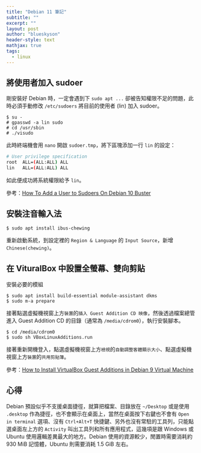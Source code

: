 ```yaml
---
title: "Debian 11 筆記"
subtitle: ""
excerpt: ""
layout: post
author: "blueskyson"
header-style: text
mathjax: true
tags:
  - linux
---
```


## 將使用者加入 sudoer

剛安裝好 Debian 時，一定會遇到下 `sudo apt ...` 卻被告知權限不足的問題，此時必須手動修改 `/etc/sudoers` 將目前的使用者 (lin) 加入 sudoer。

```non
$ su -
# gpasswd -a lin sudo
# cd /usr/sbin
# ./visudo
```

此時終端機會用 `nano` 開啟 `sudoer.tmp`，將下區塊添加一行 `lin` 的設定：

```bash
# User privilege specification
root  ALL=(ALL:ALL) ALL
lin   ALL=(ALL:ALL) ALL
```

如此便成功將系統權限給予 `lin`。

參考：[How To Add a User to Sudoers On Debian 10 Buster](https://devconnected.com/how-to-add-a-user-to-sudoers-on-debian-10-buster/)

## 安裝注音輸入法

```non
$ sudo apt install ibus-chewing
```

重新啟動系統，到設定裡的 `Region & Language` 的 `Input Source`，新增 `Chinese(chewing)`。

## 在 VituralBox 中設置全螢幕、雙向剪貼

安裝必要的模組

```non
$ sudo apt install build-essential module-assistant dkms
$ sudo m-a prepare
```

接著點選虛擬機視窗上方`裝置`的`插入 Guest Addition CD 映像`，然後透過檔案總管進入 Guest Addition CD 的目錄（通常為 `/media/cdrom0`），執行安裝腳本。

```
$ cd /media/cdrom0
$ sudo sh VBoxLinuxAdditions.run
```

接著重新開機登入，點選虛擬機視窗上方`檢視`的`自動調整客體顯示大小`、點選虛擬機視窗上方`裝置`的`共用剪貼簿`。

參考：[How to Install VirtualBox Guest Additions in Debian 9 Virtual Machine](https://www.linuxbabe.com/debian/install-virtualbox-guest-additions-debian-9-stretch)

## 心得

Debian 預設似乎不支援桌面捷徑，就算把檔案、目錄放在 `~/Desktop` 或是使用 `.desktop` 作為捷徑，也不會顯示在桌面上，當然在桌面按下右鍵也不會有 `Open in terminal` 選項、沒有 `Ctrl+Alt+T` 快捷鍵、另外也沒有常駐的工具列，只能點選桌面左上方的 `Activity` 叫出工具列和所有應用程式，這幾項是跟 Windows 或 Ubuntu 使用邏輯差異最大的地方。Debian 使用的資源較少，閒置時需要消耗約 930 MiB 記憶體，Ubuntu 則需要消耗 1.5 GiB 左右。